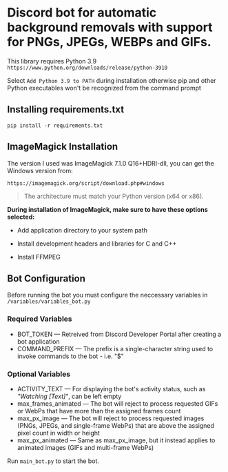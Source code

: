 # Discord bot for automatic background removals with support for PNGs, JPEGs, WEBPs and GIFs.




This library requires Python 3.9
`https://www.python.org/downloads/release/python-3910`

Select `Add Python 3.9 to PATH` during installation otherwise pip and other Python executables won't be recognized from the command prompt




## Installing requirements.txt
```pip install -r requirements.txt```




## ImageMagick Installation
The version I used was ImageMagick 7.1.0 Q16+HDRI-dll, you can get the Windows version from:

`https://imagemagick.org/script/download.php#windows`

> The architecture must match your Python version (x64 or x86).




**During installation of ImageMagick, make sure to have these options selected:**

- Add application directory to your system path

- Install development headers and libraries for C and C++

- Install FFMPEG


## Bot Configuration
Before running the bot you must configure the neccessary variables in `/variables/variables_bot.py`
### Required Variables
- BOT_TOKEN — Retreived from Discord Developer Portal after creating a bot application
- COMMAND_PREFIX — The prefix is a single-character string used to invoke commands to the bot - i.e. "$"

### Optional Variables
- ACTIVITY_TEXT — For displaying the bot's activity status, such as *"Watching [Text]"*, can be left empty
- max_frames_animated — The bot will reject to process requested GIFs or WebPs that have more than the assigned frames count
- max_px_image — The bot will reject to process requested images (PNGs, JPEGs, and single-frame WebPs) that are above the assigned pixel count in width or height
- max_px_animated — Same as max_px_image, but it instead applies to animated images (GIFs and multi-frame WebPs)

Run `main_bot.py` to start the bot.
